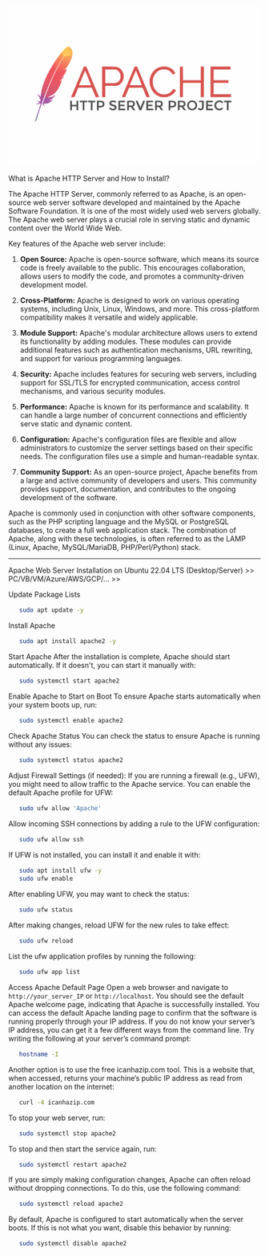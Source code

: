 ![Alt text](image.png)


What is Apache HTTP Server and How to Install?

The Apache HTTP Server, commonly referred to as Apache, is an open-source web server software developed and maintained by the Apache Software Foundation. It is one of the most widely used web servers globally. The Apache web server plays a crucial role in serving static and dynamic content over the World Wide Web.

Key features of the Apache web server include:

1. **Open Source:** Apache is open-source software, which means its source code is freely available to the public. This encourages collaboration, allows users to modify the code, and promotes a community-driven development model.

2. **Cross-Platform:** Apache is designed to work on various operating systems, including Unix, Linux, Windows, and more. This cross-platform compatibility makes it versatile and widely applicable.

3. **Module Support:** Apache's modular architecture allows users to extend its functionality by adding modules. These modules can provide additional features such as authentication mechanisms, URL rewriting, and support for various programming languages.

4. **Security:** Apache includes features for securing web servers, including support for SSL/TLS for encrypted communication, access control mechanisms, and various security modules.

5. **Performance:** Apache is known for its performance and scalability. It can handle a large number of concurrent connections and efficiently serve static and dynamic content.

6. **Configuration:** Apache's configuration files are flexible and allow administrators to customize the server settings based on their specific needs. The configuration files use a simple and human-readable syntax.

7. **Community Support:** As an open-source project, Apache benefits from a large and active community of developers and users. This community provides support, documentation, and contributes to the ongoing development of the software.

Apache is commonly used in conjunction with other software components, such as the PHP scripting language and the MySQL or PostgreSQL databases, to create a full web application stack. The combination of Apache, along with these technologies, is often referred to as the LAMP (Linux, Apache, MySQL/MariaDB, PHP/Perl/Python) stack.


**********
Apache Web Server Installation on Ubuntu 22.04 LTS (Desktop/Server) >> PC/VB/VM/Azure/AWS/GCP/... >>

Update Package Lists
```bash
   sudo apt update -y
```

Install Apache
```bash
   sudo apt install apache2 -y
```

Start Apache
After the installation is complete, Apache should start automatically. If it doesn't, you can start it manually with:
```bash
   sudo systemctl start apache2
```

Enable Apache to Start on Boot
To ensure Apache starts automatically when your system boots up, run:
```bash
   sudo systemctl enable apache2
```

Check Apache Status
You can check the status to ensure Apache is running without any issues:
```bash
   sudo systemctl status apache2
```

Adjust Firewall Settings (if needed):
If you are running a firewall (e.g., UFW), you might need to allow traffic to the Apache service. You can enable the default Apache profile for UFW:
```bash
   sudo ufw allow 'Apache'
```

Allow incoming SSH connections by adding a rule to the UFW configuration:
```bash
   sudo ufw allow ssh
```

If UFW is not installed, you can install it and enable it with:
```bash
   sudo apt install ufw -y
   sudo ufw enable
```

After enabling UFW, you may want to check the status:
```bash
   sudo ufw status
```

After making changes, reload UFW for the new rules to take effect:
```bash
   sudo ufw reload
```
      
List the ufw application profiles by running the following:
```bash
   sudo ufw app list
```

Access Apache Default Page
Open a web browser and navigate to `http://your_server_IP` or `http://localhost`. You should see the default Apache welcome page, indicating that Apache is successfully installed.
You can access the default Apache landing page to confirm that the software is running properly through your IP address. If you do not know your server’s IP address, you can get it a few different ways from the command line.
Try writing the following at your server’s command prompt:
```bash
   hostname -I
```

Another option is to use the free icanhazip.com tool. This is a website that, when accessed, returns your machine’s public IP address as read from another location on the internet:
```bash
   curl -4 icanhazip.com
```

To stop your web server, run:
```bash
   sudo systemctl stop apache2
```

To stop and then start the service again, run:
```bash
   sudo systemctl restart apache2
```

If you are simply making configuration changes, Apache can often reload without dropping connections. To do this, use the following command:
```bash
   sudo systemctl reload apache2
```

By default, Apache is configured to start automatically when the server boots. If this is not what you want, disable this behavior by running:
```bash
   sudo systemctl disable apache2
```

